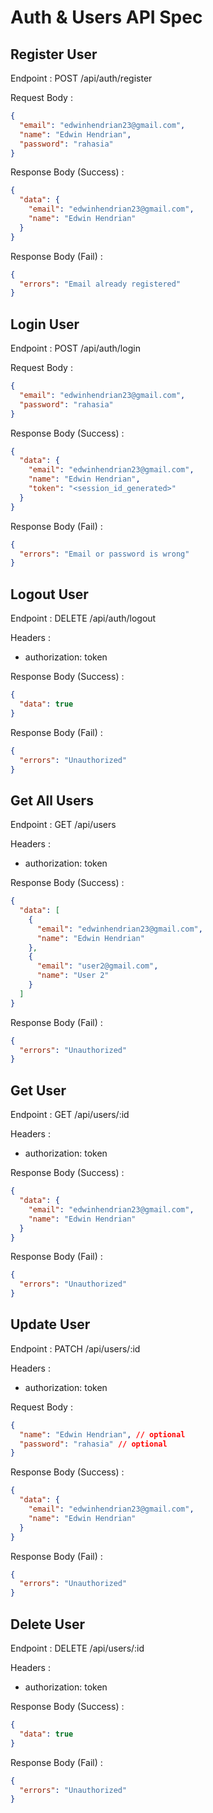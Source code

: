 # Auth & Users API Spec

## Register User

Endpoint : POST /api/auth/register

Request Body :

```json
{
  "email": "edwinhendrian23@gmail.com",
  "name": "Edwin Hendrian",
  "password": "rahasia"
}
```

Response Body (Success) :

```json
{
  "data": {
    "email": "edwinhendrian23@gmail.com",
    "name": "Edwin Hendrian"
  }
}
```

Response Body (Fail) :

```json
{
  "errors": "Email already registered"
}
```

## Login User

Endpoint : POST /api/auth/login

Request Body :

```json
{
  "email": "edwinhendrian23@gmail.com",
  "password": "rahasia"
}
```

Response Body (Success) :

```json
{
  "data": {
    "email": "edwinhendrian23@gmail.com",
    "name": "Edwin Hendrian",
    "token": "<session_id_generated>"
  }
}
```

Response Body (Fail) :

```json
{
  "errors": "Email or password is wrong"
}
```

## Logout User

Endpoint : DELETE /api/auth/logout

Headers :

- authorization: token

Response Body (Success) :

```json
{
  "data": true
}
```

Response Body (Fail) :

```json
{
  "errors": "Unauthorized"
}
```

## Get All Users

Endpoint : GET /api/users

Headers :

- authorization: token

Response Body (Success) :

```json
{
  "data": [
    {
      "email": "edwinhendrian23@gmail.com",
      "name": "Edwin Hendrian"
    },
    {
      "email": "user2@gmail.com",
      "name": "User 2"
    }
  ]
}
```

Response Body (Fail) :

```json
{
  "errors": "Unauthorized"
}
```

## Get User

Endpoint : GET /api/users/:id

Headers :

- authorization: token

Response Body (Success) :

```json
{
  "data": {
    "email": "edwinhendrian23@gmail.com",
    "name": "Edwin Hendrian"
  }
}
```

Response Body (Fail) :

```json
{
  "errors": "Unauthorized"
}
```

## Update User

Endpoint : PATCH /api/users/:id

Headers :

- authorization: token

Request Body :

```json
{
  "name": "Edwin Hendrian", // optional
  "password": "rahasia" // optional
}
```

Response Body (Success) :

```json
{
  "data": {
    "email": "edwinhendrian23@gmail.com",
    "name": "Edwin Hendrian"
  }
}
```

Response Body (Fail) :

```json
{
  "errors": "Unauthorized"
}
```

## Delete User

Endpoint : DELETE /api/users/:id

Headers :

- authorization: token

Response Body (Success) :

```json
{
  "data": true
}
```

Response Body (Fail) :

```json
{
  "errors": "Unauthorized"
}
```
